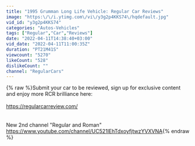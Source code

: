 ```yaml
---
title: "1995 Grumman Long Life Vehicle: Regular Car Reviews"
image: "https:\/\/i.ytimg.com\/vi\/y3g2p4KKS74\/hqdefault.jpg"
vid_id: "y3g2p4KKS74"
categories: "Autos-Vehicles"
tags: ["Regular","Car","Reviews"]
date: "2022-04-11T14:38:40+03:00"
vid_date: "2022-04-11T11:00:35Z"
duration: "PT21M41S"
viewcount: "5270"
likeCount: "528"
dislikeCount: ""
channel: "RegularCars"
---
```

{% raw %}Submit your car to be reviewed, sign up for exclusive content and enjoy more RCR brilliance here: <br /> <br /><a rel="nofollow" target="blank" href="https://regularcarreview.com/">https://regularcarreview.com/</a><br /><br /><br />New 2nd channel &quot;Regular and Roman&quot;<br /><a rel="nofollow" target="blank" href="https://www.youtube.com/channel/UC521lEhTdxoyfjtwzYVXVNA">https://www.youtube.com/channel/UC521lEhTdxoyfjtwzYVXVNA</a>{% endraw %}
